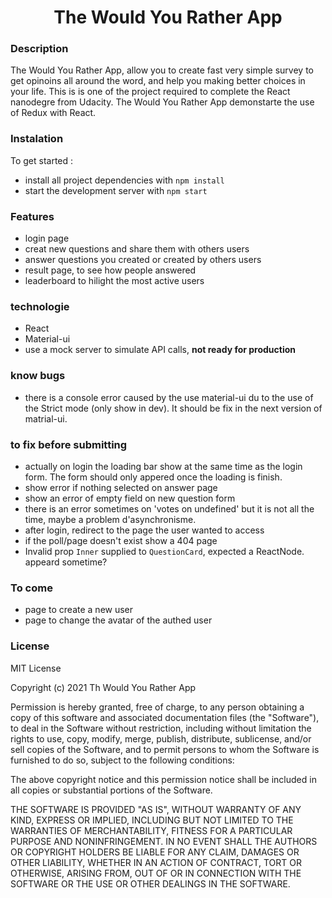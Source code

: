 <h1 align="center">The Would You Rather App</h1>

### Description

The Would You Rather App, allow you to create fast very simple survey to get opinoins all around the word, and help you making better choices in your life.
This is is one of the project required to complete the React nanodegre from Udacity.
The Would You Rather App demonstarte the use of Redux with React.

### Instalation
To get started :

* install all project dependencies with `npm install`
* start the development server with `npm start`

### Features
* login page
* creat new questions and share them with others users
* answer questions you created or created by others users
* result page, to see how people answered
* leaderboard to hilight the most active users

### technologie
* React
* Material-ui
* use a mock server to simulate API calls, **not ready for production**

### know bugs
* there is a console error caused by the use material-ui du to the use of the Strict mode (only show in dev). It should be fix in the next version of matrial-ui.

### to fix before submitting
- actually on login the loading bar show at the same time as the login form. The form should only appered once the loading is finish.
- show error if nothing selected on answer page
- show an error of empty field on new question form
- there is an error sometimes on 'votes on undefined' but it is not all the time, maybe a problem d'asynchronisme.
- after login, redirect to the page the user wanted to access
- if the poll/page doesn't exist show a 404 page
- Invalid prop `Inner` supplied to `QuestionCard`, expected a ReactNode. appeard sometime?

### To come ###

- page to create a new user
- page to change the avatar of the authed user

### License

MIT License

Copyright (c) 2021 Th Would You Rather App

Permission is hereby granted, free of charge, to any person obtaining a copy
of this software and associated documentation files (the "Software"), to deal
in the Software without restriction, including without limitation the rights
to use, copy, modify, merge, publish, distribute, sublicense, and/or sell
copies of the Software, and to permit persons to whom the Software is
furnished to do so, subject to the following conditions:

The above copyright notice and this permission notice shall be included in all
copies or substantial portions of the Software.

THE SOFTWARE IS PROVIDED "AS IS", WITHOUT WARRANTY OF ANY KIND, EXPRESS OR
IMPLIED, INCLUDING BUT NOT LIMITED TO THE WARRANTIES OF MERCHANTABILITY,
FITNESS FOR A PARTICULAR PURPOSE AND NONINFRINGEMENT. IN NO EVENT SHALL THE
AUTHORS OR COPYRIGHT HOLDERS BE LIABLE FOR ANY CLAIM, DAMAGES OR OTHER
LIABILITY, WHETHER IN AN ACTION OF CONTRACT, TORT OR OTHERWISE, ARISING FROM,
OUT OF OR IN CONNECTION WITH THE SOFTWARE OR THE USE OR OTHER DEALINGS IN THE
SOFTWARE.